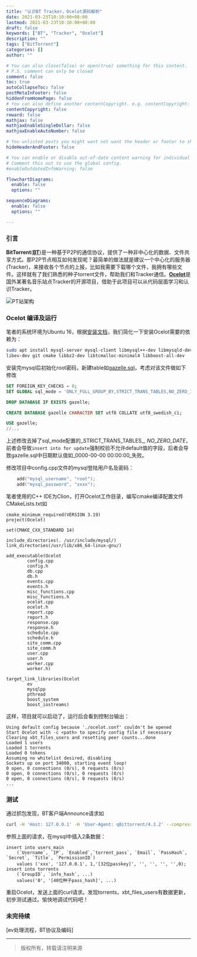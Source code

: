 ```yaml
---
title: "认识BT Tracker，Ocelot源码解析"
date: 2021-03-23T10:10:00+08:00
lastmod: 2021-03-23T10:10:00+08:00
draft: false
keywords: ["BT", "Tracker", "Ocelot"]
description: ""
tags: ["BitTorrent"]
categories: []
author: ""

# You can also close(false) or open(true) something for this content.
# P.S. comment can only be closed
comment: false
toc: true
autoCollapseToc: false
postMetaInFooter: false
hiddenFromHomePage: false
# You can also define another contentCopyright. e.g. contentCopyright: "This is another copyright."
contentCopyright: false
reward: false
mathjax: false
mathjaxEnableSingleDollar: false
mathjaxEnableAutoNumber: false

# You unlisted posts you might want not want the header or footer to show
hideHeaderAndFooter: false

# You can enable or disable out-of-date content warning for individual post.
# Comment this out to use the global config.
#enableOutdatedInfoWarning: false

flowchartDiagrams:
  enable: false
  options: ""

sequenceDiagrams: 
  enable: false
  options: ""

---
```

### 引言
**BitTorrent**([**BT**](https://en.wikipedia.org/wiki/BitTorrent))是一种基于P2P的通信协议，提供了一种非中心化的数据、文件共享方式。那P2P节点相互如何发现呢？最简单的做法就是建议一个中心化的服务器(Tracker)，来接收各个节点的上报，比如我需要下载哪个文件，我拥有哪些文件。这样就有了我们熟悉的种子torrent文件，帮助我们和Tracker通信。[**Ocelot**](https://github.com/WhatCD/Ocelot)是国外某著名音乐站点Tracker的开源项目，借助于此项目可以从代码层面学习和认识Tracker。

![PT站架构](https://d3i71xaburhd42.cloudfront.net/a591137526d605007eb75d4c6f9554c079397f06/3-Figure1-1.png)

### Ocelot 编译及运行
笔者的系统环境为Ubuntu 16，根据[安装文档](https://github.com/WhatCD/Gazelle/wiki/Ubuntu-16.04)，我们简化一下安装Ocelot需要的依赖为：

```sh
sudo apt install mysql-server mysql-client libmysql++-dev libmysqld-dev \
libev-dev git cmake libbz2-dev libtcmalloc-minimal4 libboost-all-dev
```

安装完mysql后初始化root密码，新建table如[gazelle.sql](https://github.com/WhatCD/Gazelle/blob/master/gazelle.sql)，考虑对该文件做如下修改

```sql
SET FOREIGN_KEY_CHECKS = 0;
SET GLOBAL sql_mode = 'ONLY_FULL_GROUP_BY,STRICT_TRANS_TABLES,NO_ZERO_IN_DATE,ERROR_FOR_DIVISION_BY_ZERO,NO_ENGINE_SUBSTITUTION';

DROP DATABASE IF EXISTS gazelle;

CREATE DATABASE gazelle CHARACTER SET utf8 COLLATE utf8_swedish_ci;

USE gazelle;
//...
```

上述修改去掉了sql_mode配置的_STRICT_TRANS_TABLES_, _NO_ZERO_DATE_，前者会导致```insert into for update```强制校验不允许default值的字段，后者会导致gazelle.sql中日期默认值如_0000-00-00 00:00:00_失败。

修改项目中config.cpp文件的mysql登陆用户名及密码：
```c
	add("mysql_username", "root");
	add("mysql_password", "xxxx");
```

笔者使用的C++ IDE为Clion，打开Ocelot工作目录，编写cmake编译配置文件CMakeLists.txt如
```
cmake_minimum_required(VERSION 3.19)
project(Ocelot)

set(CMAKE_CXX_STANDARD 14)

include_directories(. /usr/include/mysql/)
link_directories(/usr/lib/x86_64-linux-gnu/)

add_executable(Ocelot
        config.cpp
        config.h
        db.cpp
        db.h
        events.cpp
        events.h
        misc_functions.cpp
        misc_functions.h
        ocelot.cpp
        ocelot.h
        report.cpp
        report.h
        response.cpp
        response.h
        schedule.cpp
        schedule.h
        site_comm.cpp
        site_comm.h
        user.cpp
        user.h
        worker.cpp
        worker.h)

target_link_libraries(Ocelot
        ev
        mysqlpp
        pthread
        boost_system
        boost_iostreams)
```

这样，项目就可以启动了，运行后会看到控制台输出：
```
Using default config because './ocelot.conf' couldn't be opened
Start Ocelot with -c <path> to specify config file if necessary
Clearing xbt_files_users and resetting peer counts...done
Loaded 1 users
Loaded 1 torrents
Loaded 0 tokens
Assuming no whitelist desired, disabling
Sockets up on port 34000, starting event loop!
0 open, 0 connections (0/s), 0 requests (0/s)
0 open, 0 connections (0/s), 0 requests (0/s)
0 open, 0 connections (0/s), 0 requests (0/s)
...

```

### 测试
通过抓包发现，BT客户端Announce请求如
```sh
curl -H 'Host: 127.0.0.1' -H 'User-Agent: qBittorrent/4.3.2' --compressed 'http://127.0.0.1:3400/[32位passkey]/announce?info_hash=[40位种子pass_hash]&peer_id=[20位peer_id]&port=32779&uploaded=10984485&downloaded=270144869&left=0&corrupt=0&key=82D19544&numwant=200&compact=1&no_peer_id=1&supportcrypto=1&redundant=0'
```

参照上面的请求，在mysql中插入2条数据：
```mysql
insert into users_main 
	(`Username`, `IP`, `Enabled`,`torrent_pass`, `Email`, `PassHash`, `Secret`, `Title`, `PermissionID`) 
	values ('xxx', '127.0.0.1', 1,'[32位passkey]', '', '', '', '',0); 
insert into torrents
	(`GroupID`, `info_hash`, ...)
	values('0', '[40位种子pass_hash]', ...)
```

重启Ocelot，发送上面的curl请求。发现torrents，xbt_files_users有数据更新，初步测试通过。愉快地调试代码吧！

### 未完待续
[ev处理流程，BT协议及编码]

---

> 版权所有，转载请注明来源
